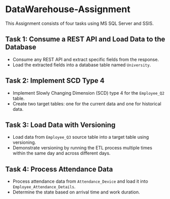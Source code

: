 # DataWarehouse-Assignment
This Assignment consists of four tasks using MS SQL Server and SSIS.

## Task 1: Consume a REST API and Load Data to the Database
- Consume any REST API and extract specific fields from the response.
- Load the extracted fields into a database table named `University`.
## Task 2: Implement SCD Type 4
- Implement Slowly Changing Dimension (SCD) type 4 for the `Employee_Q2` table.
- Create two target tables: one for the current data and one for historical data.
## Task 3: Load Data with Versioning
- Load data from `Employee_Q3` source table into a target table using versioning.
- Demonstrate versioning by running the ETL process multiple times within the same day and across different days.
## Task 4: Process Attendance Data
- Process attendance data from `Attendance_Device` and load it into `Employee_Attendance_Details`.
- Determine the state based on arrival time and work duration.
